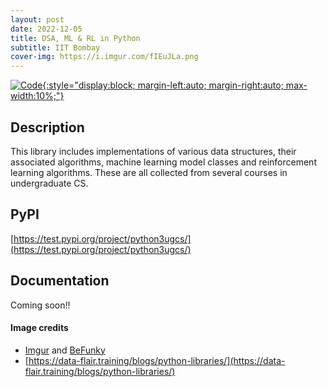 ```yaml
---
layout: post
date: 2022-12-05
title: DSA, ML & RL in Python
subtitle: IIT Bombay
cover-img: https://i.imgur.com/fIEuJLa.png
---
```


[![Code](https://i.imgur.com/AtIPmkl.png){:style="display:block; margin-left:auto; margin-right:auto; max-width:10%;"}](https://github.com/sarthakmittal92/python3-ug-cs)

## Description
This library includes implementations of various data structures, their associated algorithms,
machine learning model classes and reinforcement learning algorithms. These are all collected
from several courses in undergraduate CS.

## PyPI
[https://test.pypi.org/project/python3ugcs/](https://test.pypi.org/project/python3ugcs/)

## Documentation
Coming soon!!

#### Image credits
- [Imgur](https://imgur.com/) and [BeFunky](https://www.befunky.com/dashboard/)
- [https://data-flair.training/blogs/python-libraries/](https://data-flair.training/blogs/python-libraries/)